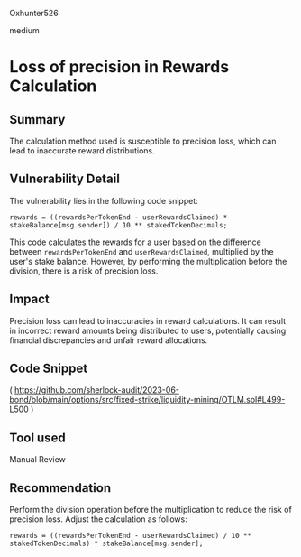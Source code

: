 Oxhunter526

medium

# Loss of precision in Rewards Calculation

## Summary
The calculation method used is susceptible to precision loss, which can lead to inaccurate reward distributions.
## Vulnerability Detail
The vulnerability lies in the following code snippet:
```solidity
rewards = ((rewardsPerTokenEnd - userRewardsClaimed) * stakeBalance[msg.sender]) / 10 ** stakedTokenDecimals;
```
This code calculates the rewards for a user based on the difference between `rewardsPerTokenEnd` and `userRewardsClaimed`, multiplied by the user's stake balance. However, by performing the multiplication before the division, there is a risk of precision loss.
## Impact
Precision loss can lead to inaccuracies in reward calculations. It can result in incorrect reward amounts being distributed to users, potentially causing financial discrepancies and unfair reward allocations.
## Code Snippet
(
https://github.com/sherlock-audit/2023-06-bond/blob/main/options/src/fixed-strike/liquidity-mining/OTLM.sol#L499-L500
)
## Tool used

Manual Review

## Recommendation
Perform the division operation before the multiplication to reduce the risk of precision loss. Adjust the calculation as follows:
```solidity
rewards = ((rewardsPerTokenEnd - userRewardsClaimed) / 10 ** stakedTokenDecimals) * stakeBalance[msg.sender];

```